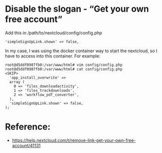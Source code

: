 # Disable the slogan - “Get your own free account”

Add this in /path/to/nextcloud/config/config.php

```
'simpleSignUpLink.shown' => false,
```

In my case, I was using the docker container way to start the nextcloud, so I have to access into this container.
For example:

```
root@d5ddf0987fb0:/var/www/html# vim config/config.php 
root@d5ddf0987fb0:/var/www/html# cat config/config.php 
<SKIP>
  'app_install_overwrite' => 
  array (
    0 => 'files_downloadactivity',
    1 => 'files_trackdownloads',
    2 => 'workflow_pdf_converter',
  ),
  'simpleSignUpLink.shown' => false,
);
```

# Reference:
- https://help.nextcloud.com/t/remove-link-get-your-own-free-account/41131